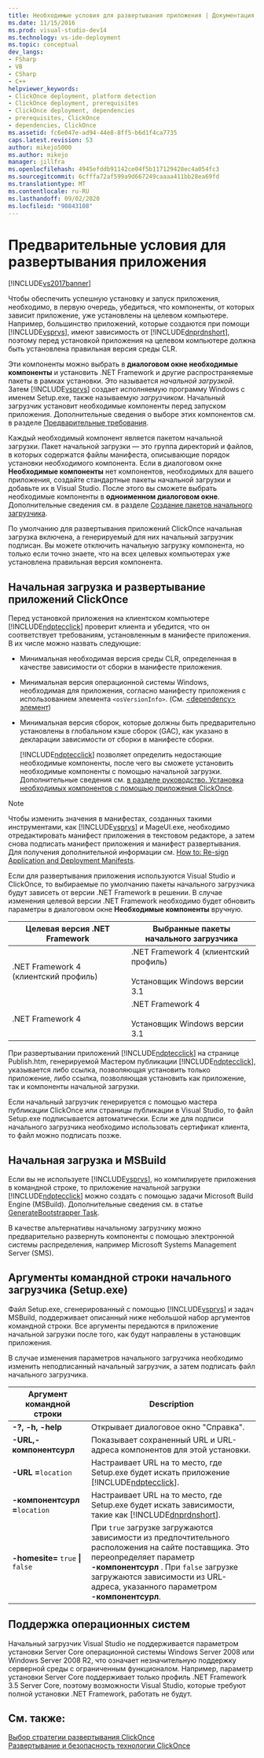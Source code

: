 ```yaml
---
title: Необходимые условия для развертывания приложения | Документация Майкрософт
ms.date: 11/15/2016
ms.prod: visual-studio-dev14
ms.technology: vs-ide-deployment
ms.topic: conceptual
dev_langs:
- FSharp
- VB
- CSharp
- C++
helpviewer_keywords:
- ClickOnce deployment, platform detection
- ClickOnce deployment, prerequisites
- ClickOnce deployment, dependencies
- prerequisites, ClickOnce
- dependencies, ClickOnce
ms.assetid: fc6e047e-ad94-44e8-8ff5-b6d1f4ca7735
caps.latest.revision: 53
author: mikejo5000
ms.author: mikejo
manager: jillfra
ms.openlocfilehash: 4945efddb91142ce04f5b117129428ec4a054fc3
ms.sourcegitcommit: 6cfffa72af599a9d667249caaaa411bb28ea69fd
ms.translationtype: MT
ms.contentlocale: ru-RU
ms.lasthandoff: 09/02/2020
ms.locfileid: "90843108"
---
```

# <a name="application-deployment-prerequisites"></a>Предварительные условия для развертывания приложения
[!INCLUDE[vs2017banner](../includes/vs2017banner.md)]

Чтобы обеспечить успешную установку и запуск приложения, необходимо, в первую очередь, убедиться, что компоненты, от которых зависит приложение, уже установлены на целевом компьютере. Например, большинство приложений, которые создаются при помощи [!INCLUDE[vsprvs](../includes/vsprvs-md.md)], имеют зависимость от [!INCLUDE[dnprdnshort](../includes/dnprdnshort-md.md)], поэтому перед установкой приложения на целевом компьютере должна быть установлена правильная версия среды CLR.  
  
 Эти компоненты можно выбрать в **диалоговом окне необходимые компоненты** и установить .NET Framework и другие распространяемые пакеты в рамках установки. Это называется *начальной загрузкой*. Затем [!INCLUDE[vsprvs](../includes/vsprvs-md.md)] создает исполняемую программу Windows с именем Setup.exe, также называемую *загрузчиком*. Начальный загрузчик установит необходимые компоненты перед запуском приложения. Дополнительные сведения о выборе этих компонентов см. в разделе [Предварительные требования](../ide/reference/prerequisites-dialog-box.md).  
  
 Каждый необходимый компонент является пакетом начальной загрузки. Пакет начальной загрузки — это группа директорий и файлов, в которых содержатся файлы манифеста, описывающие порядок установки необходимого компонента. Если в диалоговом окне **Необходимые компоненты** нет компонентов, необходимых для вашего приложения, создайте стандартные пакеты начальной загрузки и добавьте их в Visual Studio. После этого вы сможете выбрать необходимые компоненты в **одноименном диалоговом окне**. Дополнительные сведения см. в разделе [Создание пакетов начального загрузчика](../deployment/creating-bootstrapper-packages.md).  
  
 По умолчанию для развертывания приложений ClickOnce начальная загрузка включена, а генерируемый для них начальный загрузчик подписан. Вы можете отключить начальную загрузку компонента, но только если точно знаете, что на всех целевых компьютерах уже установлена правильная версия компонента.  
  
## <a name="bootstrapping-and-clickonce-deployment"></a>Начальная загрузка и развертывание приложений ClickOnce  
 Перед установкой приложения на клиентском компьютере [!INCLUDE[ndptecclick](../includes/ndptecclick-md.md)] проверит клиента и убедится, что он соответствует требованиям, установленным в манифесте приложения. В их числе можно назвать следующие:  
  
- Минимальная необходимая версия среды CLR, определенная в качестве зависимости от сборки в манифесте приложения.  
  
- Минимальная версия операционной системы Windows, необходимая для приложения, согласно манифесту приложения с использованием элемента `<osVersionInfo>`. (См. [ \<dependency> элемент](../deployment/dependency-element-clickonce-application.md))  
  
- Минимальная версия сборок, которые должны быть предварительно установлены в глобальном кэше сборок (GAC), как указано в декларации зависимости от сборки в манифесте сборки.  
  
  [!INCLUDE[ndptecclick](../includes/ndptecclick-md.md)] позволяет определить недостающие необходимые компоненты, после чего вы сможете установить необходимые компоненты с помощью начальной загрузки. Дополнительные сведения см. [в разделе руководство. Установка необходимых компонентов с помощью приложения ClickOnce](../deployment/how-to-install-prerequisites-with-a-clickonce-application.md).  
  
> [!NOTE]
> Чтобы изменить значения в манифестах, созданных такими инструментами, как [!INCLUDE[vsprvs](../includes/vsprvs-md.md)] и MageUI.exe, необходимо отредактировать манифест приложения в текстовом редакторе, а затем снова подписать манифест приложения и манифест развертывания. Для получения дополнительной информации см. [How to: Re-sign Application and Deployment Manifests](../deployment/how-to-re-sign-application-and-deployment-manifests.md).  
  
 Если для развертывания приложения используются Visual Studio и ClickOnce, то выбираемые по умолчанию пакеты начального загрузчика будут зависеть от версии .NET Framework в решении. В случае изменения целевой версии .NET Framework необходимо будет обновить параметры в диалоговом окне **Необходимые компоненты** вручную.  
  
|Целевая версия .NET Framework|Выбранные пакеты начального загрузчика|  
|---------------------------|------------------------------------|  
|.NET Framework 4 (клиентский профиль)|.NET Framework 4 (клиентский профиль)<br /><br /> Установщик Windows версии 3.1|  
|.NET Framework 4|.NET Framework 4<br /><br /> Установщик Windows версии 3.1|  
  
 При развертывании приложений [!INCLUDE[ndptecclick](../includes/ndptecclick-md.md)] на странице Publish.htm, генерируемой Мастером публикации [!INCLUDE[ndptecclick](../includes/ndptecclick-md.md)], указывается либо ссылка, позволяющая установить только приложение, либо ссылка, позволяющая установить как приложение, так и компоненты начальной загрузки.  
  
 Если начальный загрузчик генерируется с помощью мастера публикации ClickOnce или страницы публикации в Visual Studio, то файл Setup.exe подписывается автоматически. Если же для подписи начального загрузчика необходимо использовать сертификат клиента, то файл можно подписать позже.  
  
## <a name="bootstrapping-and-msbuild"></a>Начальная загрузка и MSBuild  
 Если вы не используете [!INCLUDE[vsprvs](../includes/vsprvs-md.md)], но компилируете приложения в командной строке, то приложение начальной загрузки [!INCLUDE[ndptecclick](../includes/ndptecclick-md.md)] можно создать с помощью задачи Microsoft Build Engine (MSBuild). Дополнительные сведения см. в статье [GenerateBootstrapper Task](../msbuild/generatebootstrapper-task.md).  
  
 В качестве альтернативы начальному загрузчику можно предварительно развернуть компоненты с помощью электронной системы распределения, например Microsoft Systems Management Server (SMS).  
  
## <a name="bootstrapper-setupexe-command-line-arguments"></a>Аргументы командной строки начального загрузчика (Setup.exe)  
 Файл Setup.exe, сгенерированный с помощью [!INCLUDE[vsprvs](../includes/vsprvs-md.md)] и задач MSBuild, поддерживает описанный ниже небольшой набор аргументов командной строки. Все аргументы передаются в приложение начальной загрузки после того, как будут направлены в установщик приложения.  
  
 В случае изменения параметров начального загрузчика необходимо изменить неподписанный начальный загрузчик, а затем подписать файл начального загрузчика.  
  
|Аргумент командной строки|Description|  
|---------------------------|-----------------|  
|**-?, -h, -help**|Открывает диалоговое окно "Справка".|  
|**-URL,-компонентсурл**|Показывает сохраненный URL и URL-адреса компонентов для этой установки.|  
|**-URL =**`location`|Настраивает URL на то место, где Setup.exe будет искать приложение [!INCLUDE[ndptecclick](../includes/ndptecclick-md.md)].|  
|**-компонентсурл =**`location`|Настраивает URL на то место, где Setup.exe будет искать зависимости, такие как [!INCLUDE[dnprdnshort](../includes/dnprdnshort-md.md)].|  
|**-homesite=** `true` **&#124;** `false`|При `true` загрузке загружаются зависимости из предпочтительного расположения на сайте поставщика. Это переопределяет параметр **-компонентсурл** . При `false` загрузке загружаются зависимости из URL-адреса, указанного параметром **-компонентсурл**.|  
  
## <a name="operating-system-support"></a>Поддержка операционных систем  
 Начальный загрузчик Visual Studio не поддерживается параметром установки Server Core операционной системы Windows Server 2008 или Windows Server 2008 R2, что означает незначительную поддержку серверной среды с ограниченным функционалом. Например, параметр установки Server Core поддерживает только профиль .NET Framework 3.5 Server Core, поэтому возможности Visual Studio, которые требуют полной установки .NET Framework, работать не будут.  
  
## <a name="see-also"></a>См. также:  
 [Выбор стратегии развертывания ClickOnce](../deployment/choosing-a-clickonce-deployment-strategy.md)   
 [Развертывание и безопасность технологии ClickOnce](../deployment/clickonce-security-and-deployment.md)
